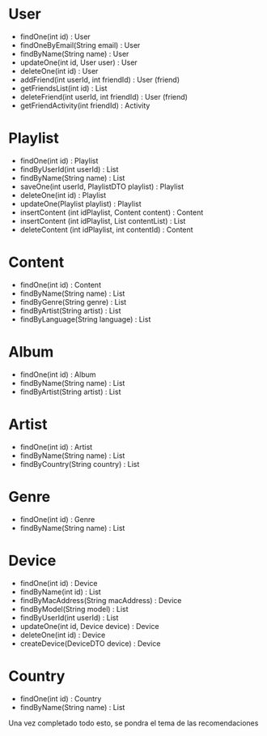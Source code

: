 # User

- findOne(int id)                                               : User
- findOneByEmail(String email)                                  : User
- findByName(String name)                                       : User
- updateOne(int id, User user)                                  : User
- deleteOne(int id)                                             : User
- addFriend(int userId, int friendId)                           : User (friend)
- getFriendsList(int id)                                        : List<User>
- deleteFriend(int userId, int friendId)                        : User (friend)
- getFriendActivity(int friendId)                               : Activity

# Playlist

- findOne(int id)                                               : Playlist
- findByUserId(int userId)                                      : List<Playlist>
- findByName(String name)                                       : List<Playlist>
- saveOne(int userId, PlaylistDTO playlist)                     : Playlist
- deleteOne(int id)                                             : Playlist
- updateOne(Playlist playlist)                                  : Playlist
- insertContent (int idPlaylist, Content content)               : Content
- insertContent (int idPlaylist, List<Content> contentList)     : List<Content>
- deleteContent (int idPlaylist, int contentId)                 : Content

# Content

- findOne(int id)                                               : Content
- findByName(String name)                                       : List<Content>
- findByGenre(String genre)                                     : List<Content>
- findByArtist(String artist)                                   : List<Content>
- findByLanguage(String language)                               : List<Content>

# Album

- findOne(int id)                                               : Album
- findByName(String name)                                       : List<Album>
- findByArtist(String artist)                                   : List<Album>

# Artist

- findOne(int id)                                               : Artist
- findByName(String name)                                       : List<Artist>
- findByCountry(String country)                                 : List<Artist>

# Genre

- findOne(int id)                                               : Genre
- findByName(String name)                                       : List<Genre>

# Device

- findOne(int id)                                               : Device
- findByName(int id)                                            : List<Device>
- findByMacAddress(String macAddress)                           : Device                
- findByModel(String model)                                     : List<Device>    
- findByUserId(int userId)                                      : List<Device>    
- updateOne(int id, Device device)                              : Device            
- deleteOne(int id)                                             : Device
- createDevice(DeviceDTO device)                                : Device            

# Country

- findOne(int id)                                               : Country
- findByName(String name)                                       : List<Country>

Una vez completado todo esto, se pondra el tema de las recomendaciones